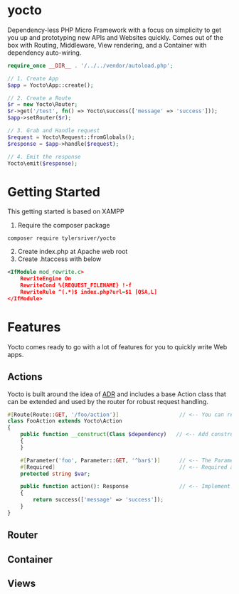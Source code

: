 # yocto
Dependency-less PHP Micro Framework with a focus on simplicity to get you up
and prototyping new APIs and Websites quickly. Comes out of the box
with Routing, Middleware, View rendering, and a Container with dependency auto-wiring. 
```php
require_once __DIR__ . '/../../vendor/autoload.php';

// 1. Create App
$app = Yocto\App::create();

// 2. Create a Route
$r = new Yocto\Router; 
$r->get('/test', fn() => Yocto\success(['message' => 'success']));
$app->setRouter($r);

// 3. Grab and Handle request
$request = Yocto\Request::fromGlobals();
$response = $app->handle($request);

// 4. Emit the response
Yocto\emit($response);
```

# Getting Started
This getting started is based on XAMPP
1. Require the composer package
```cli
composer require tylersriver/yocto
```
2. Create index.php at Apache web root
3. Create .htaccess with below
```xml
<IfModule mod_rewrite.c>
    RewriteEngine On
    RewriteCond %{REQUEST_FILENAME} !-f
    RewriteRule ^(.*)$ index.php?url=$1 [QSA,L]
</IfModule>
```

# Features
Yocto comes ready to go with a lot of features for you to quickly
write Web apps.

## Actions
Yocto is built around the idea of [ADR](http://pmjones.io/adr/) and includes a base Action class
that can be extended and used by the router for robust request handling.
```php
#[Route(Route::GET, '/foo/action')]                   // <-- You can register routes via the Route attribute, see Router section
class FooAction extends Yocto\Action
{
    public function __construct(Class $dependency)   // <-- Add constructor for auto-wired dependencies
    {
    }

    #[Parameter('foo', Parameter::GET, '^bar$')]      // <-- The Parameter attribute to autofill from request and validate
    #[Required]                                       // <-- Required attribute enforces parameters to exist in request
    protected string $var;

    public function action(): Response                // <-- Implement action method and return response
    {
        return success(['message' => 'success']);
    }
}
```

## Router

## Container

## Views

